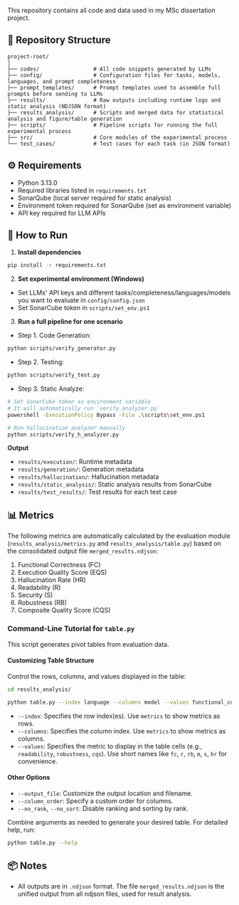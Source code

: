 
This repository contains all code and data used in my MSc dissertation project.

## 📁 Repository Structure

```
project-root/
│
├── codes/                 # All code snippets generated by LLMs
├── config/                # Configuration files for tasks, models, languages, and prompt completeness
├── prompt_templates/      # Prompt templates used to assemble full prompts before sending to LLMs
├── results/               # Raw outputs including runtime logs and static analysis (NDJSON format)
├── results_analysis/      # Scripts and merged data for statistical analysis and figure/table generation
├── scripts/               # Pipeline scripts for running the full experimental process
├── src/                   # Core modules of the experimental process
└── test_cases/            # Test cases for each task (in JSON format)

```

## ⚙️ Requirements

- Python 3.13.0
- Required libraries listed in `requirements.txt`
- SonarQube (local server required for static analysis)
- Environment token required for SonarQube (set as environment variable)
- API key required for LLM APIs

## 🚀 How to Run

1. **Install dependencies**  
```bash
pip install -r requirements.txt
```

2. **Set experimental environment (Windows)**  
- Set LLMs' API keys and different tasks/completeness/languages/models you want to evaluate in `config/config.json`
- Set SonarCube token in `scripts/set_env.ps1`

3. **Run a full pipeline for one scenario**  
- Step 1. Code Generation:
```bash
python scripts/verify_generator.py
```

- Step 2. Testing:
```bash
python scripts/verify_test.py
```

- Step 3. Static Analyze:
```bash
# Set SonarCube token as environment variable
# It will automatically run `verify_analyzer.py`
powershell -ExecutionPolicy Bypass -File .\scripts\set_env.ps1

# Run hallucination analyzer manually
python scripts/verify_h_analyzer.py
```

**Output**  
- `results/execution/`: Runtime metadata
- `results/generation/`: Generation metadata
- `results/hallucination/`: Hallucination metadata
- `results/static_analysis/`: Static analysis results from SonarCube
- `results/test_results/`: Test results for each test case

## 📊 Metrics

The following metrics are automatically calculated by the evaluation module (`results_analysis/metrics.py` and `results_analysis/table.py`) based on the consolidated output file `merged_results.ndjson`:

1. Functional Correctness (FC)
2. Execution Quality Score (EQS)
3. Hallucination Rate (HR)
4. Readability (R)
5. Security (S)
6. Robustness (RB)
7. Composite Quality Score (CQS)

### Command-Line Tutorial for `table.py`

This script generates pivot tables from evaluation data.


#### Customizing Table Structure

Control the rows, columns, and values displayed in the table:

```bash
cd results_analysis/

python table.py --index language --columns model --values functional_correctness
```
*   `--index`: Specifies the row index(es). Use `metrics` to show metrics as rows.
*   `--columns`: Specifies the column index. Use `metrics` to show metrics as columns.
*   `--values`: Specifies the metric to display in the table cells (e.g., `readability`, `robustness`, `cqs`). Use short names like `fc`, `r`, `rb`, `m`, `s`, `hr` for convenience.

#### Other Options

*   `--output_file`: Customize the output location and filename.
*   `--column_order`: Specify a custom order for columns.
*   `--no_rank`, `--no_sort`: Disable ranking and sorting by rank.

Combine arguments as needed to generate your desired table. For detailed help, run:
```bash
python table.py --help
```


## 📦 Notes

- All outputs are in `.ndjson` format. The file `merged_results.ndjson` is the unified output from all ndjson files, used for result analysis.



